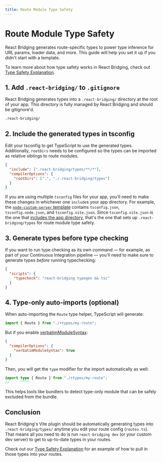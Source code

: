 ```yaml
---
title: Route Module Type Safety
---
```


# Route Module Type Safety

React Bridging generates route-specific types to power type inference for URL params, loader data, and more.
This guide will help you set it up if you didn't start with a template.

To learn more about how type safety works in React Bridging, check out [Type Safety Explanation](../explanation/type-safety).

## 1. Add `.react-bridging/` to `.gitignore`

React Bridging generates types into a `.react-bridging/` directory at the root of your app. This directory is fully managed by React Bridging and should be gitignore'd.

```txt
.react-bridging/
```

## 2. Include the generated types in tsconfig

Edit your tsconfig to get TypeScript to use the generated types. Additionally, `rootDirs` needs to be configured so the types can be imported as relative siblings to route modules.

```json filename=tsconfig.json
{
  "include": [".react-bridging/types/**/*"],
  "compilerOptions": {
    "rootDirs": [".", "./.react-bridging/types"]
  }
}
```

If you are using multiple `tsconfig` files for your app, you'll need to make these changes in whichever one `include`s your app directory.
For example, the [`node-custom-server` template](https://github.com/khulnasoft/react-bridging-templates/tree/390fcec476dd336c810280479688fe893da38713/node-custom-server) contains `tsconfig.json`, `tsconfig.node.json`, and `tsconfig.vite.json`. Since `tsconfig.vite.json` is the one that [includes the app directory](https://github.com/khulnasoft/react-bridging-templates/blob/390fcec476dd336c810280479688fe893da38713/node-custom-server/tsconfig.vite.json#L4-L6), that's the one that sets up `.react-bridging/types` for route module type safety.

## 3. Generate types before type checking

If you want to run type checking as its own command — for example, as part of your Continuous Integration pipeline — you'll need to make sure to generate types _before_ running typechecking:

```json
{
  "scripts": {
    "typecheck": "react-bridging typegen && tsc"
  }
}
```

## 4. Type-only auto-imports (optional)

When auto-importing the `Route` type helper, TypeScript will generate:

```ts filename=app/routes/my-route.tsx
import { Route } from "./+types/my-route";
```

But if you enable [verbatimModuleSyntax](https://www.typescriptlang.org/tsconfig/#verbatimModuleSyntax):

```json filename=tsconfig.json
{
  "compilerOptions": {
    "verbatimModuleSyntax": true
  }
}
```

Then, you will get the `type` modifier for the import automatically as well:

```ts filename=app/routes/my-route.tsx
import type { Route } from "./+types/my-route";
//     ^^^^
```

This helps tools like bundlers to detect type-only module that can be safely excluded from the bundle.

## Conclusion

React Bridging's Vite plugin should be automatically generating types into `.react-bridging/types/` anytime you edit your route config (`routes.ts`).
That means all you need to do is run `react-bridging dev` (or your custom dev server) to get to up-to-date types in your routes.

Check out our [Type Safety Explanation](../explanation/type-safety) for an example of how to pull in those types into your routes.
